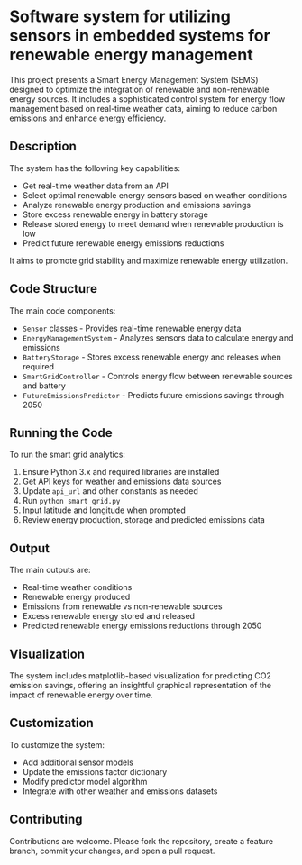 # Software system for utilizing sensors in embedded systems for renewable energy management

This project presents a Smart Energy Management System (SEMS) designed to optimize the integration of renewable and non-renewable energy sources. It includes a sophisticated control system for energy flow management based on real-time weather data, aiming to reduce carbon emissions and enhance energy efficiency.

## Description

The system has the following key capabilities:

- Get real-time weather data from an API 
- Select optimal renewable energy sensors based on weather conditions
- Analyze renewable energy production and emissions savings
- Store excess renewable energy in battery storage  
- Release stored energy to meet demand when renewable production is low
- Predict future renewable energy emissions reductions 

It aims to promote grid stability and maximize renewable energy utilization.

## Code Structure

The main code components:

- `Sensor` classes - Provides real-time renewable energy data 
- `EnergyManagementSystem` - Analyzes sensors data to calculate energy and emissions
- `BatteryStorage` - Stores excess renewable energy and releases when required  
- `SmartGridController` - Controls energy flow between renewable sources and battery
- `FutureEmissionsPredictor` - Predicts future emissions savings through 2050
  

## Running the Code

To run the smart grid analytics:

1. Ensure Python 3.x and required libraries are installed 
2. Get API keys for weather and emissions data sources
3. Update `api_url` and other constants as needed
4. Run `python smart_grid.py`
5. Input latitude and longitude when prompted
6. Review energy production, storage and predicted emissions data

## Output

The main outputs are:

- Real-time weather conditions
- Renewable energy produced
- Emissions from renewable vs non-renewable sources  
- Excess renewable energy stored and released
- Predicted renewable energy emissions reductions through 2050


## Visualization

The system includes matplotlib-based visualization for predicting CO2 emission savings, offering an insightful graphical representation of the impact of renewable energy over time.

## Customization

To customize the system:

- Add additional sensor models
- Update the emissions factor dictionary
- Modify predictor model algorithm
- Integrate with other weather and emissions datasets

## Contributing

Contributions are welcome. Please fork the repository, create a feature branch, commit your changes, and open a pull request.
